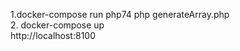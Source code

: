 1.docker-compose run php74 php generateArray.php
<br>
2. docker-compose up
<br>
http://localhost:8100